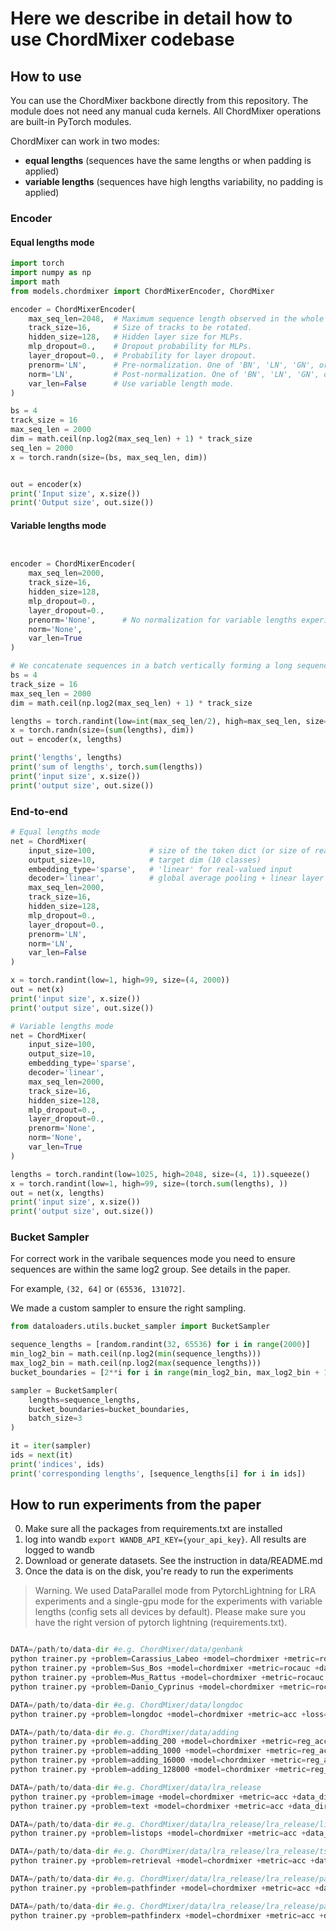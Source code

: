 # Here we describe in detail how to use ChordMixer codebase

## How to use
You can use the ChordMixer backbone directly from this repository. The module does not need any manual cuda kernels. All ChordMixer operations are built-in PyTorch modules. 

ChordMixer can work in two modes: 
* **equal lengths** (sequences have the same lengths or when padding is applied)
* **variable lengths** (sequences have high lengths variability, no padding is applied)

### Encoder
#### Equal lengths mode
```python
import torch
import numpy as np
import math
from models.chordmixer import ChordMixerEncoder, ChordMixer

encoder = ChordMixerEncoder(
    max_seq_len=2048,  # Maximum sequence length observed in the whole dataset.
    track_size=16,     # Size of tracks to be rotated.
    hidden_size=128,   # Hidden layer size for MLPs.
    mlp_dropout=0.,    # Dropout probability for MLPs.
    layer_dropout=0.,  # Probability for layer dropout.
    prenorm='LN',      # Pre-normalization. One of 'BN', 'LN', 'GN', or 'None' when not applied. 
    norm='LN',         # Post-normalization. One of 'BN', 'LN', 'GN', or 'None' when not applied. 
    var_len=False      # Use variable length mode.
)

bs = 4
track_size = 16
max_seq_len = 2000
dim = math.ceil(np.log2(max_seq_len) + 1) * track_size
seq_len = 2000
x = torch.randn(size=(bs, max_seq_len, dim))


out = encoder(x)
print('Input size', x.size())
print('Output size', out.size())
```

#### Variable lengths mode
```python


encoder = ChordMixerEncoder(
    max_seq_len=2000,
    track_size=16,
    hidden_size=128,
    mlp_dropout=0.,
    layer_dropout=0.,
    prenorm='None',      # No normalization for variable lengths experiments
    norm='None',
    var_len=True
)

# We concatenate sequences in a batch vertically forming a long sequence.
bs = 4
track_size = 16
max_seq_len = 2000
dim = math.ceil(np.log2(max_seq_len) + 1) * track_size

lengths = torch.randint(low=int(max_seq_len/2), high=max_seq_len, size=(bs, ))
x = torch.randn(size=(sum(lengths), dim))
out = encoder(x, lengths)

print('lengths', lengths)
print('sum of lengths', torch.sum(lengths))
print('input size', x.size())
print('output size', out.size())

```

### End-to-end
```python
# Equal lengths mode
net = ChordMixer(
    input_size=100,            # size of the token dict (or size of real-valued input)
    output_size=10,            # target dim (10 classes)
    embedding_type='sparse',   # 'linear' for real-valued input
    decoder='linear',          # global average pooling + linear layer
    max_seq_len=2000,
    track_size=16,
    hidden_size=128,
    mlp_dropout=0.,
    layer_dropout=0.,
    prenorm='LN',
    norm='LN',
    var_len=False
)

x = torch.randint(low=1, high=99, size=(4, 2000))
out = net(x)
print('input size', x.size())
print('output size', out.size())

# Variable lengths mode
net = ChordMixer(
    input_size=100,
    output_size=10,
    embedding_type='sparse',
    decoder='linear',
    max_seq_len=2000,
    track_size=16,
    hidden_size=128,
    mlp_dropout=0.,
    layer_dropout=0.,
    prenorm='None',
    norm='None',
    var_len=True
)

lengths = torch.randint(low=1025, high=2048, size=(4, 1)).squeeze()
x = torch.randint(low=1, high=99, size=(torch.sum(lengths), ))
out = net(x, lengths)
print('input size', x.size())
print('output size', out.size())
```

### Bucket Sampler
For correct work in the varibale sequences mode you need to ensure sequences are within the same log2 group. See details in the paper.

For example, `(32, 64]` or `(65536, 131072]`.

We made a custom sampler to ensure the right sampling.

```python
from dataloaders.utils.bucket_sampler import BucketSampler

sequence_lengths = [random.randint(32, 65536) for i in range(2000)] 
min_log2_bin = math.ceil(np.log2(min(sequence_lengths)))
max_log2_bin = math.ceil(np.log2(max(sequence_lengths)))
bucket_boundaries = [2**i for i in range(min_log2_bin, max_log2_bin + 1)]

sampler = BucketSampler(
    lengths=sequence_lengths,
    bucket_boundaries=bucket_boundaries,
    batch_size=3
)

it = iter(sampler)
ids = next(it)
print('indices', ids)
print('corresponding lengths', [sequence_lengths[i] for i in ids])
```

## How to run experiments from the paper

0. Make sure all the packages from requirements.txt are installed
1. log into wandb `export WANDB_API_KEY={your_api_key}`. All results are logged to wandb
1. Download or generate datasets. See the instruction in data/README.md
2. Once the data is on the disk, you're ready to run the experiments

> Warning. We used DataParallel mode from PytorchLightning for LRA experiments and a single-gpu mode for the experiments with variable lengths (config sets all devices by default). Please make sure you have the right version of pytorch lightning (requirements.txt). 

```python

DATA=/path/to/data-dir #e.g. ChordMixer/data/genbank
python trainer.py +problem=Carassius_Labeo +model=chordmixer +metric=rocauc +data_dir=${DATA} +diff_len=True +n_devices=1
python trainer.py +problem=Sus_Bos +model=chordmixer +metric=rocauc +data_dir=${DATA} +diff_len=True +n_devices=1
python trainer.py +problem=Mus_Rattus +model=chordmixer +metric=rocauc +data_dir=${DATA} +diff_len=True +n_devices=1
python trainer.py +problem=Danio_Cyprinus +model=chordmixer +metric=rocauc +data_dir=${DATA} +diff_len=True +n_devices=1

DATA=/path/to/data-dir #e.g. ChordMixer/data/longdoc
python trainer.py +problem=longdoc +model=chordmixer +metric=acc +loss=crossentropy +data_dir=${DATA} +diff_len=True +n_devices=1

DATA=/path/to/data-dir #e.g. ChordMixer/data/adding
python trainer.py +problem=adding_200 +model=chordmixer +metric=reg_acc +loss=mse +data_dir=${DATA} +diff_len=True +n_devices=1
python trainer.py +problem=adding_1000 +model=chordmixer +metric=reg_acc +loss=mse +data_dir=${DATA} +diff_len=True +n_devices=1
python trainer.py +problem=adding_16000 +model=chordmixer +metric=reg_acc +loss=mse +data_dir=${DATA} +diff_len=True +n_devices=1
python trainer.py +problem=adding_128000 +model=chordmixer +metric=reg_acc +loss=mse +data_dir=${DATA} +diff_len=True +n_devices=1

DATA=/path/to/data-dir #e.g. ChordMixer/data/lra_release
python trainer.py +problem=image +model=chordmixer +metric=acc +data_dir=${DATA} +loss=crossentropy +diff_len=False
python trainer.py +problem=text +model=chordmixer +metric=acc +data_dir=${DATA} +loss=crossentropy +diff_len=False

DATA=/path/to/data-dir #e.g. ChordMixer/data/lra_release/lra_release/listops-1000
python trainer.py +problem=listops +model=chordmixer +metric=acc +data_dir=${DATA} +loss=crossentropy +diff_len=False

DATA=/path/to/data-dir #e.g. ChordMixer/data/lra_release/lra_release/tsv_data
python trainer.py +problem=retrieval +model=chordmixer +metric=acc +data_dir=${DATA} +loss=crossentropy +diff_len=False

DATA=/path/to/data-dir #e.g. ChordMixer/data/lra_release/lra_release/pathfinder32/curv_contour_length_14/
python trainer.py +problem=pathfinder +model=chordmixer +metric=acc +data_dir=${DATA} +loss=crossentropy +diff_len=False

DATA=/path/to/data-dir #e.g. ChordMixer/data/lra_release/lra_release/pathfinder128/curv_contour_length_14/
python trainer.py +problem=pathfinderx +model=chordmixer +metric=acc +data_dir=${DATA} +loss=crossentropy +diff_len=False

```

